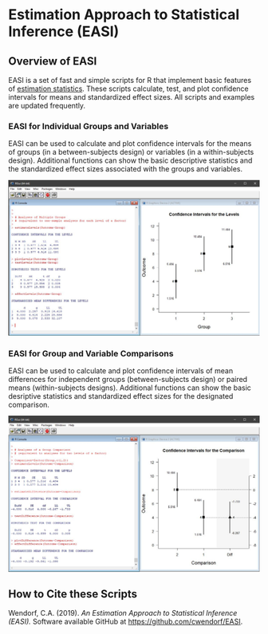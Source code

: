 # Estimation Approach to Statistical Inference (EASI)

## Overview of EASI

EASI is a set of fast and simple scripts for R that implement basic features of [estimation statistics](https://en.wikipedia.org/wiki/Estimation_statistics "Estimation Stats on Wikipedia"). These scripts calculate, test, and plot confidence intervals for means and standardized effect sizes. All scripts and examples are updated frequently.

### EASI for Individual Groups and Variables

EASI can be used to calculate and plot confidence intervals for the means of groups (in a between-subjects design) or variables (in a within-subjects design). Additional functions can show the basic descriptive statistics and the standardized effect sizes associated with the groups and variables.

![Screenshot1](EASIforLevels.jpg)

### EASI for Group and Variable Comparisons

EASI can be used to calculate and plot confidence intervals of mean differences for independent groups (between-subjects design) or paired means (within-subjects designs). Additional functions can show the basic desriptive statistics and standardized effect sizes for the designated comparison. 

![Screenshot2](EASIforDifferences.jpg)

## How to Cite these Scripts

Wendorf, C.A. (2019). _An Estimation Approach to Statistical Inference (EASI)._ Software available GitHub at https://github.com/cwendorf/EASI.

